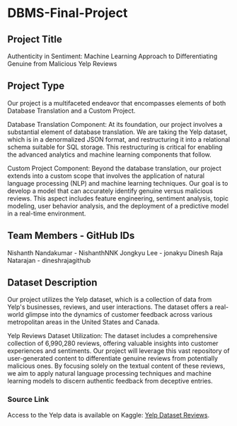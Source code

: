 # DBMS-Final-Project

## Project Title
Authenticity in Sentiment: Machine Learning Approach to Differentiating Genuine from Malicious Yelp Reviews

## Project Type
Our project is a multifaceted endeavor that encompasses elements of both Database Translation and a Custom Project.

Database Translation Component: At its foundation, our project involves a substantial element of database translation. We are taking the Yelp dataset, which is in a denormalized JSON format, and restructuring it into a relational schema suitable for SQL storage. This restructuring is critical for enabling the advanced analytics and machine learning components that follow.

Custom Project Component: Beyond the database translation, our project extends into a custom scope that involves the application of natural language processing (NLP) and machine learning techniques. Our goal is to develop a model that can accurately identify genuine versus malicious reviews. This aspect includes feature engineering, sentiment analysis, topic modeling, user behavior analysis, and the deployment of a predictive model in a real-time environment. 


## Team Members - GitHub IDs
Nishanth Nandakumar - NishanthNNK
Jongkyu Lee -  jonakyu
Dinesh Raja Natarajan - dineshrajagithub

## Dataset Description

Our project utilizes the Yelp dataset, which is a collection of data from Yelp's businesses, reviews, and user interactions. The dataset offers a real-world glimpse into the dynamics of customer feedback across various metropolitan areas in the United States and Canada. 

Yelp Reviews Dataset Utilization:
The dataset includes a comprehensive collection of 6,990,280 reviews, offering valuable insights into customer experiences and sentiments. Our project will leverage this vast repository of user-generated content to differentiate genuine reviews from potentially malicious ones. By focusing solely on the textual content of these reviews, we aim to apply natural language processing techniques and machine learning models to discern authentic feedback from deceptive entries.

### Source Link
Access to the Yelp data is available on Kaggle: [Yelp Dataset Reviews](https://www.kaggle.com/datasets/yelp-dataset/yelp-dataset).
